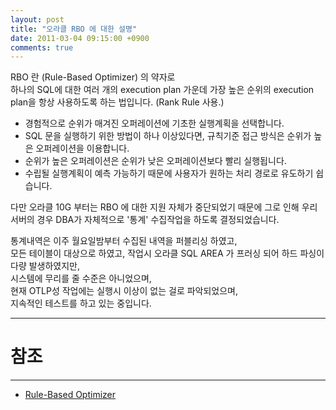 ```yaml
---
layout: post
title: "오라클 RBO 에 대한 설명"
date: 2011-03-04 09:15:00 +0900
comments: true
---
```


RBO 란 (Rule-Based Optimizer) 의 약자로  
하나의 SQL에 대한 여러 개의 execution plan 가운데 가장 높은 순위의 execution plan을 항상 사용하도록 하는 법입니다. (Rank Rule 사용.)

- 경험적으로 순위가 매겨진 오퍼레이션에 기초한 실행계획을 선택합니다.
- SQL 문을 실행하기 위한 방법이 하나 이상있다면, 규칙기준 접근 방식은 순위가 높은 오퍼레이션을 이용합니다.
- 순위가 높은 오퍼레이션은 순위가 낮은 오퍼레이션보다 빨리 실행됩니다.
- 수립될 실행계획이 예측 가능하기 때문에 사용자가 원하는 처리 경로로 유도하기 쉽습니다.

다만 오라클 10G 부터는 RBO 에 대한 지원 자체가 중단되었기 때문에
그로 인해 우리 서버의 경우 DBA가 자체적으로 '통계' 수집작업을 하도록 결정되었습니다.

통계내역은 이주 월요일밤부터 수집된 내역을 퍼블리싱 하였고,   
모든 테이블이 대상으로 하였고,
작업시 오라클 SQL AREA 가 프러싱 되어 하드 파싱이 다량 발생하였지만,  
시스템에 무리를 줄 수준은 아니었으며,  
현재 OTLP성 작업에는 실행시 이상이 없는 걸로 파악되었으며,  
지속적인 테스트를 하고 있는 중입니다.

-----
# 참조
-----

* [Rule-Based Optimizer](http://blog.naver.com/chanseog/20000663161)

